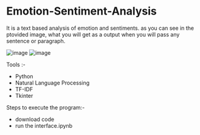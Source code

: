 # Emotion-Sentiment-Analysis
It is a text based analysis of emotion and sentiments.
as you can see in the ptovided image, what you will get as a output when you will pass any sentence or paragraph.

![image](https://user-images.githubusercontent.com/60980975/185377385-3e40c4e3-5d58-4b58-908a-4481163197b4.png)
![image](https://user-images.githubusercontent.com/60980975/185377577-d002a03d-500d-4abe-99b9-6861f01b98cb.png)

Tools :-
* Python 
* Natural Language Processing
* TF-IDF
* Tkinter


Steps to execute the program:-
* download code
* run the interface.ipynb
